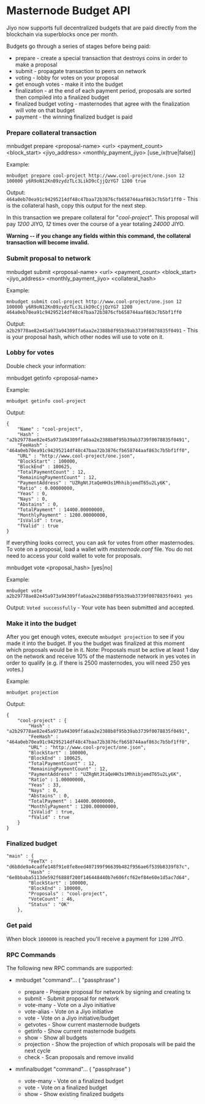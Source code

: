 # Masternode Budget API

Jiyo now supports full decentralized budgets that are paid directly from the
blockchain via superblocks once per month.

Budgets go through a series of stages before being paid:

* prepare - create a special transaction that destroys coins in order to make a
  proposal
* submit - propagate transaction to peers on network
* voting - lobby for votes on your proposal
* get enough votes - make it into the budget
* finalization - at the end of each payment period, proposals are sorted then
  compiled into a finalized budget
* finalized budget voting - masternodes that agree with the finalization will
  vote on that budget
* payment - the winning finalized budget is paid

### Prepare collateral transaction

mnbudget prepare \<proposal-name\> \<url\> \<payment_count\> \<block_start\> \<jiyo_address\> \<monthly_payment_jiyo\> [use_ix(true|false)]

Example:

```
mnbudget prepare cool-project http://www.cool-project/one.json 12 100000 y6R9oN12KnB9zydzTLc3LikD9cCjjQzYG7 1200 true
```

Output: `464a0eb70ea91c94295214df48c47baa72b3876cfb658744aaf863c7b5bf1ff0` -
This is the collateral hash, copy this output for the next step.

In this transaction we prepare collateral for "_cool-project_". This proposal
will pay _1200_ JIYO, _12_ times over the course of a year totaling _24000_
JIYO.

**Warning -- if you change any fields within this command, the collateral
transaction will become invalid.**

### Submit proposal to network

mnbudget submit \<proposal-name\> \<url\> \<payment_count\> \<block_start\> \<jiyo_address\> \<monthly_payment_jiyo\> \<collateral_hash\>

Example:

```
mnbudget submit cool-project http://www.cool-project/one.json 12 100000 y6R9oN12KnB9zydzTLc3LikD9cCjjQzYG7 1200 464a0eb70ea91c94295214df48c47baa72b3876cfb658744aaf863c7b5bf1ff0
```

Output: `a2b29778ae82e45a973a94309ffa6aa2e2388b8f95b39ab3739f0078835f0491` -
This is your proposal hash, which other nodes will use to vote on it.

### Lobby for votes

Double check your information:

mnbudget getinfo \<proposal-name\>

Example:

```
mnbudget getinfo cool-project
```

Output:

```
{
    "Name" : "cool-project",
    "Hash" : "a2b29778ae82e45a973a94309ffa6aa2e2388b8f95b39ab3739f0078835f0491",
    "FeeHash" : "464a0eb70ea91c94295214df48c47baa72b3876cfb658744aaf863c7b5bf1ff0",
    "URL" : "http://www.cool-project/one.json",
    "BlockStart" : 100000,
    "BlockEnd" : 100625,
    "TotalPaymentCount" : 12,
    "RemainingPaymentCount" : 12,
    "PaymentAddress" : "UZRgNtJtaQeHH3s1MhhibjemdT65u2Ly6K",
    "Ratio" : 0.00000000,
    "Yeas" : 0,
    "Nays" : 0,
    "Abstains" : 0,
    "TotalPayment" : 14400.00000000,
    "MonthlyPayment" : 1200.00000000,
    "IsValid" : true,
    "fValid" : true
}
```

If everything looks correct, you can ask for votes from other masternodes. To
vote on a proposal, load a wallet with _masternode.conf_ file. You do not need
to access your cold wallet to vote for proposals.

mnbudget vote \<proposal_hash\> [yes|no]

Example:

```
mnbudget vote a2b29778ae82e45a973a94309ffa6aa2e2388b8f95b39ab3739f0078835f0491 yes
```

Output: `Voted successfully` - Your vote has been submitted and accepted.

### Make it into the budget

After you get enough votes, execute `mnbudget projection` to see if you made it
into the budget. If you the budget was finalized at this moment which proposals
would be in it. Note: Proposals must be active at least 1 day on the network
and receive 10% of the masternode network in yes votes in order to qualify
(e.g. if there is 2500 masternodes, you will need 250 yes votes.)

Example:

```
mnbudget projection
```

Output:

```
{
    "cool-project" : {
	    "Hash" : "a2b29778ae82e45a973a94309ffa6aa2e2388b8f95b39ab3739f0078835f0491",
	    "FeeHash" : "464a0eb70ea91c94295214df48c47baa72b3876cfb658744aaf863c7b5bf1ff0",
	    "URL" : "http://www.cool-project/one.json",
	    "BlockStart" : 100000,
	    "BlockEnd" : 100625,
	    "TotalPaymentCount" : 12,
	    "RemainingPaymentCount" : 12,
	    "PaymentAddress" : "UZRgNtJtaQeHH3s1MhhibjemdT65u2Ly6K",
	    "Ratio" : 1.00000000,
	    "Yeas" : 33,
	    "Nays" : 0,
	    "Abstains" : 0,
	    "TotalPayment" : 14400.00000000,
	    "MonthlyPayment" : 1200.00000000,
	    "IsValid" : true,
	    "fValid" : true
	}
}
```

### Finalized budget

```
"main" : {
        "FeeTX" : "d6b8de9a4cadfe148f91e8fe8eed407199f96639b482f956ae6f539b8339f87c",
        "Hash" : "6e8bbaba5113de592f6888f200f146448440b7e606fcf62ef84e60e1d5ac7d64",
        "BlockStart" : 100000,
        "BlockEnd" : 100000,
        "Proposals" : "cool-project",
        "VoteCount" : 46,
        "Status" : "OK"
    },
```

### Get paid

When block `1000000` is reached you'll receive a payment for `1200` JIYO.

### RPC Commands

The following new RPC commands are supported:

* mnbudget "command"... ( "passphrase" )
  * prepare     - Prepare proposal for network by signing and creating tx
  * submit      - Submit proposal for network
  * vote-many   - Vote on a Jiyo initiative
  * vote-alias  - Vote on a Jiyo initiative
  * vote        - Vote on a Jiyo initiative/budget
  * getvotes    - Show current masternode budgets
  * getinfo     - Show current masternode budgets
  * show        - Show all budgets
  * projection  - Show the projection of which proposals will be paid the next cycle
  * check       - Scan proposals and remove invalid

* mnfinalbudget "command"... ( "passphrase" )
  * vote-many   - Vote on a finalized budget
  * vote        - Vote on a finalized budget
  * show        - Show existing finalized budgets
